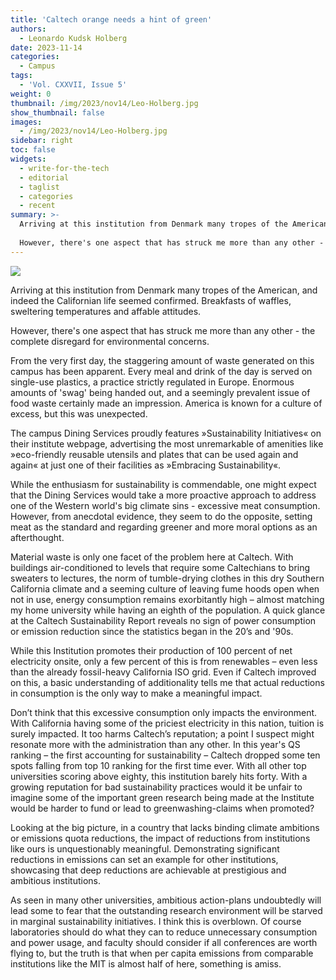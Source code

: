 ```yaml
---
title: 'Caltech orange needs a hint of green'
authors:
  - Leonardo Kudsk Holberg
date: 2023-11-14
categories:
  - Campus
tags:
  - 'Vol. CXXVII, Issue 5'
weight: 0
thumbnail: /img/2023/nov14/Leo-Holberg.jpg
show_thumbnail: false
images:
  - /img/2023/nov14/Leo-Holberg.jpg
sidebar: right
toc: false
widgets:
  - write-for-the-tech
  - editorial
  - taglist
  - categories
  - recent
summary: >-
  Arriving at this institution from Denmark many tropes of the American, and indeed the Californian life seemed confirmed. Breakfasts of waffles, sweltering temperatures and affable attitudes.
  
  However, there's one aspect that has struck me more than any other - the complete disregard for environmental concerns.
---
```

![](/img/2023/nov14/Leo-Holberg.jpg)

Arriving at this institution from Denmark many tropes of the American, and indeed the Californian life seemed confirmed. Breakfasts of waffles, sweltering temperatures and affable attitudes.

However, there's one aspect that has struck me more than any other - the complete disregard for environmental concerns.

From the very first day, the staggering amount of waste generated on this campus has been apparent. Every meal and drink of the day is served on single-use plastics, a practice strictly regulated in Europe. Enormous amounts of 'swag' being handed out, and a seemingly prevalent issue of food waste certainly made an impression. America is known for a culture of excess, but this was unexpected.

The campus Dining Services proudly features »Sustainability Initiatives« on their institute webpage, advertising the most unremarkable of amenities like »eco-friendly reusable utensils and plates that can be used again and again« at just one of their facilities as »Embracing Sustainability«.

While the enthusiasm for sustainability is commendable, one might expect that the Dining Services would take a more proactive approach to address one of the Western world's big climate sins - excessive meat consumption. However, from anecdotal evidence, they seem to do the opposite, setting meat as the standard and regarding greener and more moral options as an afterthought.

Material waste is only one facet of the problem here at Caltech. With buildings air-conditioned to levels that require some Caltechians to bring sweaters to lectures, the norm of tumble-drying clothes in this dry Southern California climate and a seeming culture of leaving fume hoods open when not in use, energy consumption remains exorbitantly high – almost matching my home university while having an eighth of the population. A quick glance at the Caltech Sustainability Report reveals no sign of power consumption or emission reduction since the statistics began in the 20’s and '90s.

While this Institution promotes their production of 100 percent of net electricity onsite, only a few percent of this is from renewables – even less than the already fossil-heavy California ISO grid. Even if Caltech improved on this, a basic understanding of additionality tells me that actual reductions in consumption is the only way to make a meaningful impact.

Don’t think that this excessive consumption only impacts the environment. With California having some of the priciest electricity in this nation, tuition is surely impacted. It too harms Caltech’s reputation; a point I suspect might resonate more with the administration than any other. In this year's QS ranking – the first accounting for sustainability – Caltech dropped some ten spots falling from top 10 ranking for the first time ever. With all other top universities scoring above eighty, this institution barely hits forty. With a growing reputation for bad sustainability practices would it be unfair to imagine some of the important green research being made at the Institute would be harder to fund or lead to greenwashing-claims when promoted?

Looking at the big picture, in a country that lacks binding climate ambitions or emissions quota reductions, the impact of reductions from institutions like ours is unquestionably meaningful. Demonstrating significant reductions in emissions can set an example for other institutions, showcasing that deep reductions are achievable at prestigious and ambitious institutions.

As seen in many other universities, ambitious action-plans undoubtedly will lead some to fear that the outstanding research environment will be starved in marginal sustainability initiatives. I think this is overblown. Of course laboratories should do what they can to reduce unnecessary consumption and power usage, and faculty should consider if all conferences are worth flying to, but the truth is that when per capita emissions from comparable institutions like the MIT is almost half of here, something is amiss.

